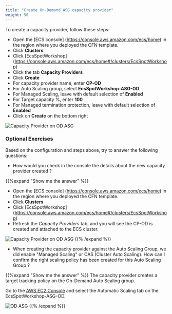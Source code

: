 ```yaml
---
title: "Create On-Demand ASG capacity provider"
weight: 50
---
```


To create a capacity provider, follow these steps:

* Open the [ECS console] (https://console.aws.amazon.com/ecs/home) in the region where you deployed the CFN template.
* Click **Clusters**
* Click [EcsSpotWorkshop] (https://console.aws.amazon.com/ecs/home#/clusters/EcsSpotWorkshop)
* Click the tab **Capacity Providers**
* Click **Create**
* For capacity provider name, enter **CP-OD**
* For Auto Scaling group, select **EcsSpotWorkshop-ASG-OD**
* For Managed Scaling, leave with default selection of **Enabled**
* For Target capacity %, enter **100**
* For Managed termination protection, leave with default selection of **Enabled**
* Click on **Create** on the bottom right 

![Capacity Provider on OD ASG](/images/ecs-spot-capacity-providers/CP_OD.png)

### Optional Exercises

Based on the configuration and steps above, try to answer the following questions:

* How would you check in the console the details about the new capacity provider created ?

{{%expand "Show me the answer" %}}
* Open the [ECS console] (https://console.aws.amazon.com/ecs/home) in the region where you deployed the CFN template.
* Click **Clusters**
* Click [EcsSpotWorkshop] (https://console.aws.amazon.com/ecs/home#/clusters/EcsSpotWorkshop)
* Refresh the *Capacity Providers* tab, and you will see the CP-OD is created and attached to the ECS cluster.

![Capacity Provider on OD ASG](/images/ecs-spot-capacity-providers/CP-OD.png)
{{% /expand %}}


* When creating the capacity provider against the Auto Scaling Group, we did enable "Managed Scaling" or CAS (Cluster Auto Scaling). How can I confirm the right scaling policy has been created for this Auto Scaling Group ? 

{{%expand "Show me the answer" %}}
The capacity provider creates a target tracking policy on the On-Demand Auto Scaling group. 

Go to the [AWS EC2 Console](https://console.aws.amazon.com/ec2autoscaling/home?#/details/EcsSpotWorkshop-ASG-OD?view=scaling) and select the Automatic Scaling tab on the EcsSpotWorkshop-ASG-OD.

![OD ASG](/images/ecs-spot-capacity-providers/asg_od_with_cp_view_1.png)
{{% /expand %}}

